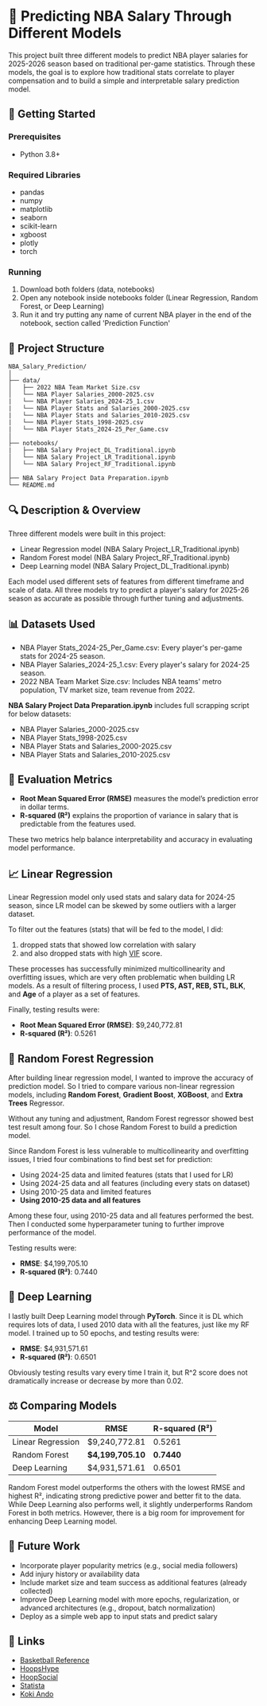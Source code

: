 
# 🏀 Predicting NBA Salary Through Different Models

This project built three different models to predict NBA player salaries for 2025-2026 season based on traditional per-game statistics.
Through these models, the goal is to explore how traditional stats correlate to player compensation and to build a simple and interpretable salary prediction model.


## 🚀 Getting Started

### Prerequisites

- Python 3.8+

### Required Libraries

- pandas
- numpy
- matplotlib
- seaborn
- scikit-learn
- xgboost
- plotly
- torch

### Running

1. Download both folders (data, notebooks)
2. Open any notebook inside notebooks folder (Linear Regression, Random Forest, or Deep Learning)
3. Run it and try putting any name of current NBA player in the end of the notebook, section called 'Prediction Function'


## 📁 Project Structure

```
NBA_Salary_Prediction/
│
├── data/
│   ├── 2022 NBA Team Market Size.csv
│   └── NBA Player Salaries_2000-2025.csv
|   └── NBA Player Salaries_2024-25_1.csv
|   └── NBA Player Stats and Salaries_2000-2025.csv
|   └── NBA Player Stats and Salaries_2010-2025.csv
|   └── NBA Player Stats_1998-2025.csv
|   └── NBA Player Stats_2024-25_Per_Game.csv
│
├── notebooks/
|   ├── NBA Salary Project_DL_Traditional.ipynb
│   └── NBA Salary Project_LR_Traditional.ipynb
│   └── NBA Salary Project_RF_Traditional.ipynb
│
├── NBA Salary Project Data Preparation.ipynb
└── README.md
```


## 🔍 Description & Overview

Three different models were built in this project:
- Linear Regression model (NBA Salary Project_LR_Traditional.ipynb)
- Random Forest model (NBA Salary Project_RF_Traditional.ipynb)
- Deep Learning model (NBA Salary Project_DL_Traditional.ipynb)

Each model used different sets of features from different timeframe and scale of data. All three models try to predict a player's salary for 2025-26 season as accurate as possible through further tuning and adjustments.


## 📊 Datasets Used

- NBA Player Stats_2024-25_Per_Game.csv: Every player's per-game stats for 2024-25 season.
- NBA Player Salaries_2024-25_1.csv: Every player's salary for 2024-25 season.
- 2022 NBA Team Market Size.csv: Includes NBA teams' metro population, TV market size, team revenue from 2022.

**NBA Salary Project Data Preparation.ipynb** includes full scrapping script for below datasets:
- NBA Player Salaries_2000-2025.csv
- NBA Player Stats_1998-2025.csv
- NBA Player Stats and Salaries_2000-2025.csv
- NBA Player Stats and Salaries_2010-2025.csv


## 📏 Evaluation Metrics

- **Root Mean Squared Error (RMSE)** measures the model’s prediction error in dollar terms.
- **R-squared (R²)** explains the proportion of variance in salary that is predictable from the features used.

These two metrics help balance interpretability and accuracy in evaluating model performance.


## 📈 Linear Regression

Linear Regression model only used stats and salary data for 2024-25 season, since LR model can be skewed by some outliers with a larger dataset.

To filter out the features (stats) that will be fed to the model, I did: 
1) dropped stats that showed low correlation with salary
2) and also dropped stats with high [VIF](https://www.investopedia.com/terms/v/variance-inflation-factor.asp) score.

These processes has successfully minimized multicollinearity and overfitting issues, which are very often problematic when building LR models. As a result of filtering process, I used **PTS, AST, REB, STL, BLK**, and **Age** of a player as a set of features.

Finally, testing results were:
- **Root Mean Squared Error (RMSE)**: $9,240,772.81
- **R-squared (R²)**: 0.5261


## 🌳 Random Forest Regression

After building linear regression model, I wanted to improve the accuracy of prediction model. So I tried to compare various non-linear regression models, including **Random Forest**, **Gradient Boost**, **XGBoost**, and **Extra Trees** Regressor. 

Without any tuning and adjustment, Random Forest regressor showed best test result among four. So I chose Random Forest to build a prediction model.

Since Random Forest is less vulnerable to multicollinearity and overfitting issues, I tried four combinations to find best set for prediction:
- Using 2024-25 data and limited features (stats that I used for LR)
- Using 2024-25 data and all features (including every stats on dataset)
- Using 2010-25 data and limited features
- **Using 2010-25 data and all features**

Among these four, using 2010-25 data and all features performed the best. Then I conducted some hyperparameter tuning to further improve performance of the model.

Testing results were:
- **RMSE**: $4,199,705.10
- **R-squared (R²)**: 0.7440


## 🧠 Deep Learning

I lastly built Deep Learning model through **PyTorch**. Since it is DL which requires lots of data, I used 2010 data with all the features, just like my RF model. I trained up to 50 epochs, and testing results were:
- **RMSE**: $4,931,571.61
- **R-squared (R²)**: 0.6501

Obviously testing results vary every time I train it, but R^2 score does not dramatically increase or decrease by more than 0.02.


## ⚖️ Comparing Models

| Model             | RMSE           | R-squared (R²)     |
| ----------------- | -------------- | ------------------ |
| Linear Regression | \$9,240,772.81 | 0.5261             |
| Random Forest     | **\$4,199,705.10** | **0.7440**             |
| Deep Learning     | \$4,931,571.61 | 0.6501             |

Random Forest model outperforms the others with the lowest RMSE and highest R², indicating strong predictive power and better fit to the data. While Deep Learning also performs well, it slightly underperforms Random Forest in both metrics. However, there is a big room for improvement for enhancing Deep Learning model.


## 📌 Future Work

- Incorporate player popularity metrics (e.g., social media followers)
- Add injury history or availability data
- Include market size and team success as additional features (already collected)
- Improve Deep Learning model with more epochs, regularization, or advanced architectures (e.g., dropout, batch normalization)
- Deploy as a simple web app to input stats and predict salary


## 🙌 Links

- [Basketball Reference](https://www.basketball-reference.com/)
- [HoopsHype](https://hoopshype.com/salaries/)
- [HoopSocial](https://hoop-social.com/nba-team-market-size-rankings/)
- [Statista](https://www.statista.com/)
- [Koki Ando](https://www.kaggle.com/koki25ando)

